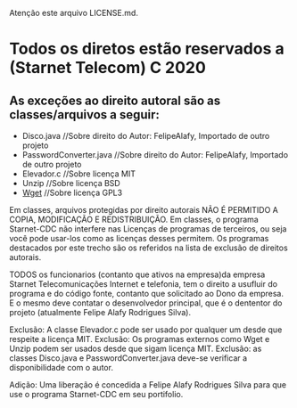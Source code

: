 Atenção este arquivo LICENSE.md.

# Todos os diretos estão reservados a (Starnet Telecom) C 2020
## As exceções ao direito autoral são as classes/arquivos a seguir:
* Disco.java //Sobre direito do Autor: FelipeAlafy, Importado de outro projeto
* PasswordConverter.java //Sobre direito do Autor: FelipeAlafy, Importado de outro projeto
* Elevador.c //Sobre licença MIT
* Unzip //Sobre licença BSD
* [Wget](https://www.gnu.org/software/wget/) //Sobre licença GPL3

Em classes, arquivos protegidas por direito autorais NÃO É PERMITIDO A COPIA, MODIFICAÇÃO E REDISTRIBUIÇÃO.
Em classes, o programa Starnet-CDC não interfere nas Licenças de programas de terceiros, ou seja você pode usar-los 
como as licenças desses permitem. Os programas destacados por este trecho são os referidos na lista de exclusão de
direitos autorais.

TODOS os funcionarios (contanto que ativos na empresa)da empresa Starnet Telecomunicações Internet e telefonia,
tem o direito a usufluir do programa e do código fonte, contanto que solicitado ao Dono da empresa. E o mesmo deve
contatar o desenvolvedor principal, que é o dententor do projeto (atualmente Felipe Alafy Rodrigues Silva).

Exclusão: A classe Elevador.c pode ser usado por qualquer um desde que respeite a licença MIT.
Exclusão: Os programas externos como Wget e Unzip podem ser usados desde que sigam licença MIT.
Exclusão: as classes Disco.java e PasswordConverter.java deve-se verificar a disponibilidade com o autor.

Adição: Uma liberação é concedida a Felipe Alafy Rodrigues Silva para que use o programa Starnet-CDC em seu portifolio.
